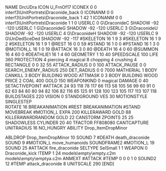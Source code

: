 NAME 			DrcUDra
ICON 			U_FrnOf17
ICONEX 0 0 interf3\UnitPortrets\Draconide_back 0
ICONANM 0 0 interf3\UnitPortrets\Draconide_back 1 42 1
ICONANM 0 0 interf3\UnitPortrets\Draconide 1 1 0
USERLC 			0 G\DraconideC SHADOW -92 -120
USERLC 			1 G\DraconideG SHADOW -92 -120
USERLC 			3 G\DraconideU SHADOW -92 -120
USERLC 			4 G\DraconideH SHADOW -92 -120
USERLC 			9 G\UnDedSceDed SHADOW -92 -117
#SKELETON               16 1 9 3
#SKELETON               16 1 9 2
#SKELETON               16 1 9 1
@REST      		16 0 0 59
#STAND     		16 1 0 0
#PSTAND    		16 1 3 0
@MOTION_L  		16 1 0 19
@ATTACK    		16 3 0 80
@DEATH     		16 4 0 60
@SUMMON     		16 4 60 0 
#DEATHLIE1 		16 1 4 60
GEOMETRY 		1 10 40
SPEEDSCALE 100
LIFE     		360
PROTECTION 		4 piercing 4 magical 8 chopping 4 crushing 4
RECTANGLE 		0 0 32 55
ATTACK_RADIUS 		0 0 100
ATTACK_PAUSE 		0 0
SEARCH_ENEMY_RADIUS 	250
DET_RADIUS 		0 0 7000
MATHERIAL 		1 BODY
CANKILL 3 BODY BUILDING WOOD
ATTMASK 0 3 BODY BUILDING WOOD
PRICE 			2 COAL 400 GOLD 150
WEAPONKIND 		0 magical
DAMAGE   		0 40
SETACTIVEPOINT		#ATTACK 24 93 118 78 117 66 113 58 105 56 99 60 91 0 62 63 84 80 80 94 82 106 82 116 85 125 91 128 100 123 105 117 113 107 118
BUILDSTAGES 		220
VISION 			0
STANDGROUND
VES 			30
MOTIONSTYLE 		SINGLESTEP 	
ROTATE 			16
BREAKANIMATION #REST
BREAKANIMATION #STAND
MOVEBREAK #MOTION_L
EXPA 			200
KILLERAWARD             GOLD 88
KILLERAWARDRANDOM       GOLD 22
CANSTORM
ZPOINTS 25 25
SHADOWLESS
CYLINDER 20 40
TFACTOR FF808080
CANTCAPTURE
UNITRADIUS 16
NO_HUNGRY
ABILITY Drop_ItemDropMinor

ABLDROP Drop_ItemDropMinor 10
SOUND 7 #DEATH death_draconide
SOUND 9 #MOTION_L move_humanoids
SOUNDFRAME2 #MOTION_L 19
SOUND 25 #ATTACK fire_draconide
SELTYPE SelSmall 1 1
WEAPON 0 Draconide_kick
!TEMP  1 24 models\empty\empty.c2m models\empty\emptya.c2m
ANMEXT #ATTACK #TEMP 0 0 0 1 0
SOUND2 12 #TEMP attack_draconide 8
UNITSCALE        290
[END]
